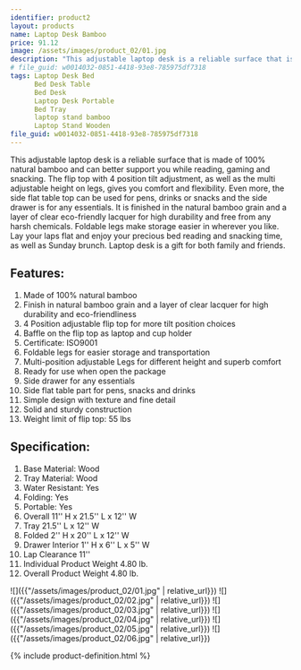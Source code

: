 ```yaml
---
identifier: product2
layout: products
name: Laptop Desk Bamboo
price: 91.12
image: /assets/images/product_02/01.jpg
description: "This adjustable laptop desk is a reliable surface that is made of 100% natural bamboo and can better support you while reading, gaming and snacking. The flip top with 4 position tilt adjustment, as well as the multi adjustable height on legs,"
# file_guid: w0014032-0851-4418-93e8-785975df7318
tags: Laptop Desk Bed
      Bed Desk Table
      Bed Desk
      Laptop Desk Portable
      Bed Tray
      laptop stand bamboo
      Laptop Stand Wooden
file_guid: w0014032-0851-4418-93e8-785975df7318
---
```

This adjustable laptop desk is a reliable surface that is made of 100% natural bamboo and can better support you while reading, gaming and snacking. The flip top with 4 position tilt adjustment, as well as the multi adjustable height on legs, gives you comfort and flexibility. Even more, the side flat table top can be used for pens, drinks or snacks and the side drawer is for any essentials. It is finished in the natural bamboo grain and a layer of clear eco-friendly lacquer for high durability and free from any harsh chemicals. Foldable legs make storage easier in wherever you like. Lay your laps flat and enjoy your precious bed reading and snacking time, as well as Sunday brunch. Laptop desk is a gift for both family and friends.


## Features:

1. Made of 100% natural bamboo
2. Finish in natural bamboo grain and a layer of clear lacquer for high durability and eco-friendliness
3. 4 Position adjustable flip top for more tilt position choices
4. Baffle on the flip top as laptop and cup holder
5. Certificate: ISO9001
6. Foldable legs for easier storage and transportation
7. Multi-position adjustable Legs for different height and superb comfort
8. Ready for use when open the package
9. Side drawer for any essentials
10. Side flat table part for pens, snacks and drinks
11. Simple design with texture and fine detail
12. Solid and sturdy construction
13. Weight limit of flip top: 55 lbs


## Specification:

1. Base Material: Wood
2. Tray Material: Wood
3. Water Resistant: Yes
4. Folding: Yes
5. Portable: Yes
6. Overall 11'' H x 21.5'' L x 12'' W
7. Tray 21.5'' L x 12'' W
8. Folded 2'' H x 20'' L x 12'' W
9. Drawer Interior 1'' H x 6'' L x 5'' W
10. Lap Clearance 11''
11. Individual Product Weight 4.80 lb.
12. Overall Product Weight 4.80 lb.

![]({{"/assets/images/product_02/01.jpg" | relative_url}})
![]({{"/assets/images/product_02/02.jpg" | relative_url}})
![]({{"/assets/images/product_02/03.jpg" | relative_url}})
![]({{"/assets/images/product_02/04.jpg" | relative_url}})
![]({{"/assets/images/product_02/05.jpg" | relative_url}})
![]({{"/assets/images/product_02/06.jpg" | relative_url}})

<div class="call">
        {% include product-definition.html %}
</div>
<br>
<div class="powr-reviews" id="caf6c2b8_1589127967"></div><script src="https://www.powr.io/powr.js?platform=embed"></script>